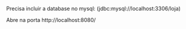 Precisa incluir a database no mysql: (jdbc:mysql://localhost:3306/loja)


Abre na porta http://localhost:8080/
